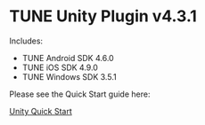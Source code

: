 # TUNE Unity Plugin v4.3.1

Includes:
* TUNE Android SDK 4.6.0
* TUNE iOS SDK 4.9.0
* TUNE Windows SDK 3.5.1

Please see the Quick Start guide here:

[Unity Quick Start](https://developers.tune.com/sdk/unity-quick-start/)
